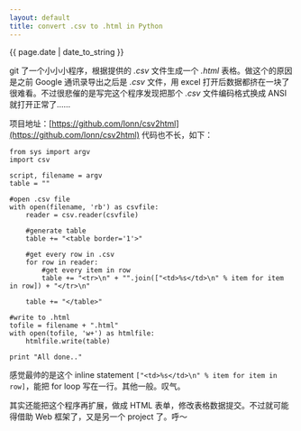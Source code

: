 ```yaml
---
layout: default
title: convert .csv to .html in Python
---
```

{{ page.date | date_to_string }}

git 了一个小小小程序，根据提供的 *.csv* 文件生成一个 *.html* 表格。做这个的原因是之前 Google 通讯录导出之后是 *.csv* 文件，用 excel 打开后数据都挤在一块了很难看。不过很悲催的是写完这个程序发现把那个 *.csv* 文件编码格式换成 ANSI 就打开正常了……

项目地址：[https://github.com/lonn/csv2html](https://github.com/lonn/csv2html) 代码也不长，如下：

    from sys import argv
    import csv
    
    script, filename = argv
    table = ""
    
    #open .csv file
    with open(filename, 'rb') as csvfile:
        reader = csv.reader(csvfile)
    	
    	#generate table
    	table += "<table border='1'>"
    
    	#get every row in .csv
    	for row in reader:
    		#get every item in row
    		table += "<tr>\n" + "".join(["<td>%s</td>\n" % item for item in row]) + "</tr>\n"
    
    	table += "</table>"
    
    #write to .html
    tofile = filename + ".html"
    with open(tofile, 'w+') as htmlfile:
    	htmlfile.write(table)
    
    print "All done.."

感觉最帅的是这个 inline statement `["<td>%s</td>\n" % item for item in row]`，能把 for loop 写在一行。其他一般。叹气。

其实还能把这个程序再扩展，做成 HTML 表单，修改表格数据提交。不过就可能得借助 Web 框架了，又是另一个 project 了。呼～
